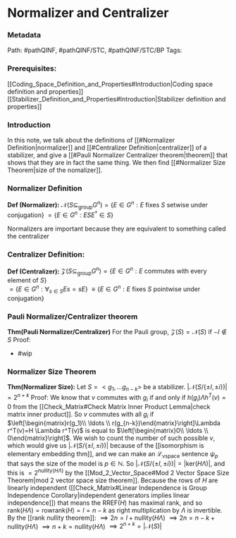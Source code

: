 # Normalizer and Centralizer
### Metadata
Path: #pathQINF, #pathQINF/STC, #pathQINF/STC/BP 
Tags:

### Prerequisites:
[[Coding_Space_Definition_and_Properties#Introduction|Coding space definition and properties]]
[[Stabilizer_Definition_and_Properties#Introduction|Stabilizer definition and properties]]

### Introduction
In this note, we talk about the definitions of [[#Normalizer Definition|normalizer]] and [[#Centralizer Definition|centralizer]] of a stabilizer, and give a [[#Pauli Normalizer Centralizer theorem|theorem]] that shows that they are in fact the same thing. We then find [[#Normalizer Size Theorem|size of the nomalizer]].

### Normalizer Definition
**Def (Normalizer):** $\mathcal{N}(S\subseteq_\text{group} G^n)=\{E\in G^n: E \text{ fixes } S \text{ setwise under conjugation}\}$ 
														 $= \{E\in G^n : E SE^\dagger \in S \}$

Normalizers are important because they are equivalent to something called the centralizer

### Centralizer Definition:
**Def (Centralizer):**  $\mathcal{Z}(S\subseteq_\text{group} G^n)=\{E\in G^n : E\text{ commutes with every element of }S\}$  
														 $= \{E\in G^n : \forall_{s\in S} {E s=sE} \}$
														 $\equiv\{E\in G^n: E \text{ fixes } S \text{ pointwise under conjugation}\}$



### Pauli Normalizer/Centralizer theorem
**Thm(Pauli Normalizer/Centralizer)** For the Pauli group, $\mathcal{Z}(S)=\mathcal{N}(S)$ if $-I \notin S$
	Proof:

- #wip
### Normalizer Size Theorem
**Thm(Normalizer Size):** Let $S=<g_1,\ldots g_{n-k}>$ be a stabilizer. $|\mathcal{N}(S/\{\pm I, \pm i\})|=2^{n+k}$
	Proof: 
		We know that $v$ commutes with $g_i$ if and only if $h(g_i) \Lambda h^T(v)=0$ from the [[Check_Matrix#Check Matrix Inner Product Lemma|check matrix inner product]]. So $v$ commutes with all $g_i$ if $\left[\begin{matrix}r(g_1)\\ \ldots \\ r(g_{n-k})\end{matrix}\right]\Lambda r^T(v)=H \Lambda r^T(v)$ is equal to $\left[\begin{matrix}0\\ \ldots \\ 0\end{matrix}\right]$. We wish to count the number of such possible $v$, which would give us $|\mathcal{N}(S/\{\pm I, \pm i\})|$ because of the [[isomorphism is elementary embedding thm]], and we can make an $\mathcal L_{\text{vspace}}$ sentence $\psi_p$ that says the size of the model is $p\in\mathbb N$. So $|\mathcal N(S/\{\pm I, \pm i\})|=|\text{ker}(H\Lambda)|$, and this is $=2^{\text{nullity}(H\Lambda)}$ by the [[Mod_2_Vector_Space#Mod 2 Vector Space Size Theorem|mod 2 vector space size  theorem]]. Because the rows of $H$ are linearly independent ([[Check_Matrix#Linear Independence is Group Independence Corollary|independent generators implies linear independence]]) that means the $\text{RREF}(H)$ has maximal rank, and so $\text{rank}(H\Lambda)=\text{rowrank}(H)=l=n-k$ as right multiplication by $\Lambda$ is invertible. By the [[rank nullity theorem]]:
		$\implies 2n=l+\text{nullity}(H\Lambda)$
		$\implies 2n=n-k+\text{nullity}(H\Lambda)$
		$\implies n+k=\text{nullity}(H \Lambda )$
		$\implies 2^{n+k}=|\mathcal N(S)|$

